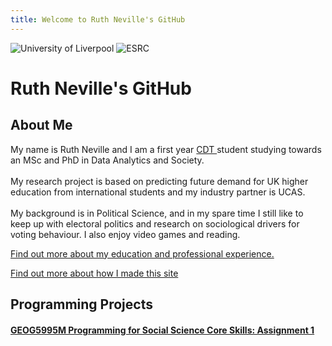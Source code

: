 ```yaml
---
title: Welcome to Ruth Neville's GitHub
---
```

![University of Liverpool](https://user-images.githubusercontent.com/71274167/97724887-6af12480-1ac5-11eb-823c-687199a9b36e.png) ![ESRC](https://user-images.githubusercontent.com/71274167/97725173-c7ecda80-1ac5-11eb-9be1-fa21d09976eb.png)

<h1> Ruth Neville's GitHub </h1> 

<h2> About Me </h2>
<p> My name is Ruth Neville and I am a first year <a href="https://datacdt.org/"> CDT </a> student studying towards an MSc and PhD in Data Analytics and Society.<br> 
  <br>
My research project is based on predicting future demand for UK higher education from international students and my industry partner is UCAS.<br>
  <br>
My background is in Political Science, and in my spare time I still like to keep up with electoral politics and research on sociological drivers for voting behaviour. I also enjoy video games and reading.</p>

<p> <a href="https://ruthneville.github.io/education.html">Find out more about my education and professional experience.</a> </p>

<p> <a href="https://ruthneville.github.io/about.html">Find out more about how I made this site </a> </p>

<h2> Programming Projects </h2>
<h4> <a href="https://ruthneville.github.io/ABM.html"> GEOG5995M Programming for Social Science Core Skills: Assignment 1 </a> </h4> 
